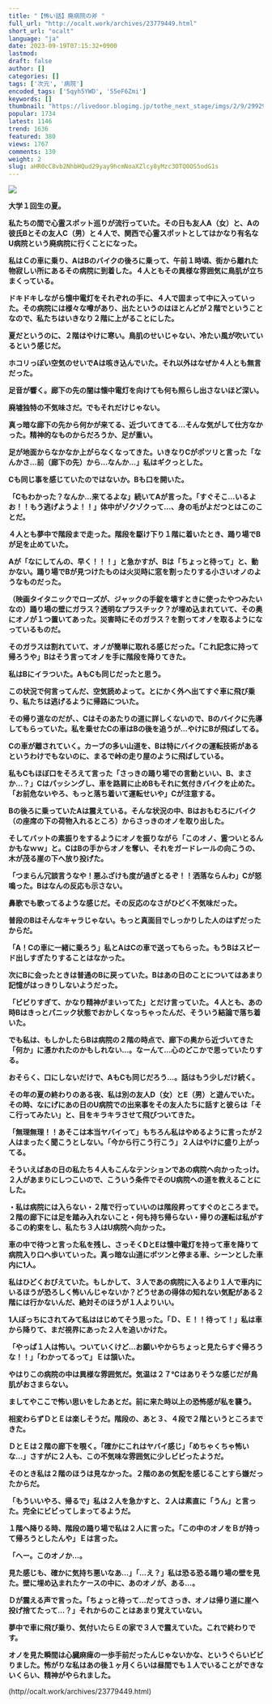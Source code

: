 ```yaml
---
title: "【怖い話】廃病院の斧 "
full_url: "http://ocalt.work/archives/23779449.html"
short_url: "ocalt"
language: "ja"
date: 2023-09-19T07:15:32+0900
lastmod: 
draft: false
author: []
categories: []
tags: ['次元', '病院']
encoded_tags: ['5qyh5YWD', '55eF6Zmi']
keywords: []
thumbnail: "https://livedoor.blogimg.jp/tothe_next_stage/imgs/2/9/29929f90.jpg"
popular: 1734
latest: 1146
trend: 1636
featured: 380
views: 1767
comments: 130
weight: 2
slug: aHR0cC8vb2NhbHQud29yay9hcmNoaXZlcy8yMzc3OTQ0OS5odG1s
---
```


![](https://livedoor.blogimg.jp/tothe_next_stage/imgs/2/9/29929f90.jpg)

<div><p><b><p>大学１回生の夏。</p></b></p><p><b><p>私たちの間で心霊スポット巡りが流行っていた。その日も友人A（女）と、Aの彼氏Bとその友人C（男）と４人で、関西で心霊スポットとしてはかなり有名なU病院という廃病院に行くことになった。</p></b></p> <p><b><p>私はＣの車に乗り、AはBのバイクの後ろに乗って、午前１時頃、街から離れた物寂しい所にあるその病院に到着した。４人ともその異様な雰囲気に鳥肌が立ちまくっている。</p></b></p><p><b><p></p></b></p><p><b><p>ドキドキしながら懐中電灯をそれぞれの手に、４人で固まって中に入っていった。その病院には様々な噂があり、出たというのはほとんどが２階でということなので、私たちはいきなり２階に上がることにした。</p></b></p><p><b><p></p></b></p><p><b><p>夏だというのに、２階はやけに寒い。鳥肌のせいじゃない、冷たい風が吹いているという感じだ。</p></b></p><p><b><p></p></b></p><p><b><p>ホコリっぽい空気のせいでAは咳き込んでいた。それ以外はなぜか４人とも無言だった。</p></b></p><p><b><p></p></b></p><p><b><p>足音が響く。廊下の先の闇は懐中電灯を向けても何も照らし出さないほど深い。</p></b></p><p><b><p></p></b></p><p><b><p>廃墟独特の不気味さだ。でもそれだけじゃない。</p></b></p><p><b><p></p></b></p><p><b><p>真っ暗な廊下の先から何かが来てる、近づいてきてる…そんな気がして仕方なかった。精神的なものからだろうか、足が重い。</p></b></p><p><b><p></p></b></p><p><b><p>足が地面からなかなか上がらなくなってきた。いきなりCがポツリと言った「なんかさ…前（廊下の先）から…なんか…」私はギクっとした。</p></b></p><p><b><p></p></b></p><p><b><p>Cも同じ事を感じていたのではないか。Bも口を開いた。</p></b></p><p><b><p></p></b></p><p><b><p>「Cもわかった？なんか…来てるよな」続いてAが言った。「すぐそこ…いるよお！！もう逃げようよ！！」体中がゾクゾクって…、身の毛がよだつとはこのことだ。</p></b></p><p><b><p></p></b></p><p><b><p>４人とも夢中で階段まで走った。階段を駆け下り１階に着いたとき、踊り場でBが足を止めていた。</p></b></p><p><b><p></p></b></p><p><b><p>Aが「なにしてんの、早く！！！」と急かすが、Bは「ちょっと待って」と、動かない。踊り場でBが見つけたものは火災時に窓を割ったりする小さいオノのようなものだった。</p></b></p><p><b><p></p></b></p><p><b><p>（映画タイタニックでローズが、ジャックの手錠を壊すときに使ったやつみたいなの）踊り場の壁にガラス？透明なプラスチック？が埋め込まれていて、その奥にオノが１つ置いてあった。災害時にそのガラス？を割ってオノを取るようになっているものだ。</p></b></p><p><b><p></p></b></p><p><b><p>そのガラスは割れていて、オノが簡単に取れる感じだった。「これ記念に持って帰ろうや」Bはそう言ってオノを手に階段を降りてきた。</p></b></p><p><b><p></p></b></p><p><b><p>私はBにイラついた。AもCも同じだったと思う。</p></b></p><p><b><p> </p></b></p><p><b><p>この状況で何言ってんだ、空気読めよって。とにかく外へ出てすぐ車に飛び乗り、私たちは逃げるように帰路についた。</p></b></p><p><b><p></p></b></p><p><b><p>その帰り道なのだが、、Cはそのあたりの道に詳しくないので、Bのバイクに先導してもらっていた。私を乗せたCの車はBの後を追うが…やけにBが飛ばしてる。</p></b></p><p><b><p></p></b></p><p><b><p>Cの車が離されていく。カーブの多い山道を、Bは特にバイクの運転技術があるというわけでもないのに、まるで峠の走り屋のように飛ばしている。</p></b></p><p><b><p></p></b></p><p><b><p>私もCもほぼ口をそろえて言った「さっきの踊り場での言動といい、B、まさか…？」Cはパッシングし、車を路肩に止めBもそれに気付きバイクを止めた。「お前危ないやろ、もっと落ち着いて運転せいや」Cが注意する。</p></b></p><p><b><p></p></b></p><p><b><p>Bの後ろに乗っていたAは震えている。そんな状況の中、Bはおもむろにバイク（の座席の下の荷物入れるところ）からさっきのオノを取り出した。</p></b></p><p><b><p></p></b></p><p><b><p>そしてバットの素振りをするようにオノを振りながら「このオノ、霊ついとるんかもなｗｗ」と。CはBの手からオノを奪い、それをガードレールの向こうの、木が茂る崖の下へ放り投げた。</p></b></p><p><b><p></p></b></p><p><b><p>「つまらん冗談言うなや！悪ふざけも度が過ぎとるぞ！！洒落ならんわ」Cが怒鳴った。Bはなんの反応も示さない。</p></b></p><p><b><p></p></b></p><p><b><p>鼻歌でも歌ってるような感じだ。その反応のなさがひどく不気味だった。</p></b></p><p><b><p></p></b></p><p><b><p>普段のBはそんなキャラじゃない。もっと真面目でしっかりした人のはずだったからだ。</p></b></p><p><b><p> </p></b></p><p><b><p>「A！Cの車に一緒に乗ろう」私とAはCの車で送ってもらった。もうBはスピード出しすぎたりすることはなかった。</p></b></p><p><b><p></p></b></p><p><b><p>次にBに会ったときは普通のBに戻っていた。Bはあの日のことについてはあまり記憶がはっきりしないようだった。</p></b></p><p><b><p></p></b></p><p><b><p>「ビビりすぎて、かなり精神がまいってた」とだけ言っていた。４人とも、あの時Bはきっとパニック状態でおかしくなっちゃったんだ、そういう結論で落ち着いた。</p></b></p><p><b><p></p></b></p><p><b><p>でも私は、もしかしたらBは病院の２階の時点で、廊下の奥から近づいてきた「何か」に憑かれたのかもしれない…。なーんて…心のどこかで思っていたりする。</p></b></p><p><b><p></p></b></p><p><b><p>おそらく、口にしないだけで、AもCも同じだろう…。話はもう少しだけ続く。</p></b></p><p><b><p></p></b></p><p><b><p>その年の夏の終わりのある夜、私は別の友人D（女）とE（男）と遊んでいた。その時、なにげにあの日のU病院での出来事をその友人たちに話すと彼らは「そこ行ってみたい」と、目をキラキラさせて飛びついてきた。</p></b></p><p><b><p></p></b></p><p><b><p>「無理無理！！あそこは本当ヤバイって」もちろん私はやめるように言ったが２人はまったく聞こうとしない。「今から行こう行こう」２人はやけに盛り上がってる。</p></b></p><p><b><p></p></b></p><p><b><p>そういえばあの日の私たち４人もこんなテンションであの病院へ向かったっけ。２人があまりにしつこいので、こういう条件でそのU病院への道を教えることにした。</p></b></p><p><b><p></p></b></p><p><b><p>・私は病院には入らない・２階で行っていいのは階段昇ってすぐのところまで。２階の廊下には足を踏み入れないこと・何も持ち帰らない・帰りの運転は私がするこの約束をし、私たち３人はU病院へ向かった。</p></b></p><p><b><p></p></b></p><p><b><p>車の中で待つと言った私を残し、さっそくDとEは懐中電灯を持って車を降りて病院入り口へ歩いていった。真っ暗な山道にポツンと停まる車、シーンとした車内に1人。</p></b></p><p><b><p></p></b></p><p><b><p>私はひどくおびえていた。もしかして、３人であの病院に入るより１人で車内にいるほうが恐ろしく怖いんじゃないか？どうせあの得体の知れない気配がある２階には行かないんだ、絶対そのほうが１人よりいい。</p></b></p><p><b><p></p></b></p><p><b><p>1人ぼっちにされてみて私ははじめてそう思った。「Ｄ、Ｅ！！待って！」私は車から降りて、まだ視界にあった２人を追いかけた。</p></b></p><p><b><p> </p></b></p><p><b><p>「やっぱ１人は怖い。ついていくけど…お願いやからちょっと見たらすぐ帰ろうな！！」「わかってるって」Ｅは頷いた。</p></b></p><p><b><p></p></b></p><p><b><p>やはりこの病院の中は異様な雰囲気だ。気温は２７℃はありそうな感じだが鳥肌がおさまらない。</p></b></p><p><b><p></p></b></p><p><b><p>ましてやここで怖い思いをしたあとだ。前に来た時以上の恐怖感が私を襲う。</p></b></p><p><b><p></p></b></p><p><b><p>相変わらずＤとＥは楽しそうだ。階段の、あと３、４段で２階というところまできた。</p></b></p><p><b><p></p></b></p><p><b><p>ＤとＥは２階の廊下を覗く。「確かにこれはヤバイ感じ」「めちゃくちゃ怖いな…」さすがに２人も、この不気味な雰囲気に少しビビったようだ。</p></b></p><p><b><p></p></b></p><p><b><p>そのとき私は２階のほうは見なかった。２階のあの気配を感じることすら嫌だったからだ。</p></b></p><p><b><p></p></b></p><p><b><p>「もういいやろ、帰るで」私は２人を急かすと、２人は素直に「うん」と言った。完全にビビってしまってるようだ。</p></b></p><p><b><p></p></b></p><p><b><p>１階へ降りる時、階段の踊り場で私は２人に言った。「この中のオノをＢが持って帰ろうとしたんや」Ｅは言った。</p></b></p><p><b><p></p></b></p><p><b><p>「へー。このオノか…。</p></b></p><p><b><p></p></b></p><p><b><p>見た感じも、確かに気持ち悪いなあ…」「…え？」私は恐る恐る踊り場の壁を見た。壁に埋め込まれたケースの中に、あのオノが、ある…。</p></b></p><p><b><p></p></b></p><p><b><p>Ｄが震える声で言った。「ちょっと待って…だってさっき、オノは帰り道に崖へ投げ捨てたって…？」それからのことはあまり覚えていない。</p></b></p><p><b><p></p></b></p><p><b><p>夢中で車に飛び乗り、気付いたらＥの家で３人で震えていた。これで終わりです。</p></b></p><p><b><p></p></b></p><p><b><p>オノを見た瞬間は心臓麻痺の一歩手前だったんじゃないかな、というぐらいビビりました。怖がりな私はあの後１ヶ月くらいは昼間でも１人でいることができないくらい、精神がやられました。</p></b></p> </div>

(http//ocalt.work/archives/23779449.html)
